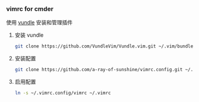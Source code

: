 ### vimrc for cmder

使用 [vundle](https://github.com/VundleVim/Vundle.vim) 安装和管理插件

1. 安装 vundle

    ``` bash
    git clone https://github.com/VundleVim/Vundle.vim.git ~/.vim/bundle/Vundle.vim
    ```

2. 安装配置

   ``` bash
   git clone https://github.com/a-ray-of-sunshine/vimrc.config.git ~/.vimrc.config
   ```

3. 启用配置

    ``` bash
    ln -s ~/.vimrc.config/vimrc ~/.vimrc
    ```

